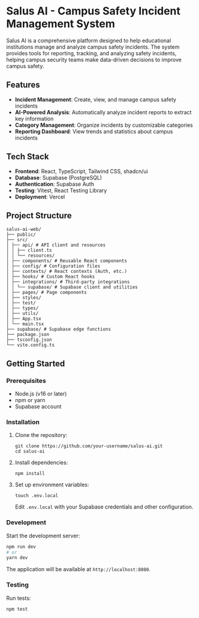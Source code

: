# Salus AI - Campus Safety Incident Management System

Salus AI is a comprehensive platform designed to help educational institutions manage and analyze campus safety incidents. The system provides tools for reporting, tracking, and analyzing safety incidents, helping campus security teams make data-driven decisions to improve campus safety.

## Features

- **Incident Management**: Create, view, and manage campus safety incidents
- **AI-Powered Analysis**: Automatically analyze incident reports to extract key information
- **Category Management**: Organize incidents by customizable categories
- **Reporting Dashboard**: View trends and statistics about campus incidents

## Tech Stack

- **Frontend**: React, TypeScript, Tailwind CSS, shadcn/ui
- **Database**: Supabase (PostgreSQL)
- **Authentication**: Supabase Auth
- **Testing**: Vitest, React Testing Library
- **Deployment**: Vercel

## Project Structure

```
salus-ai-web/
├── public/
├── src/
│ ├── api/ # API client and resources
│ │ ├── client.ts
│ │ └── resources/
│ ├── components/ # Reusable React components
│ ├── config/ # Configuration files
│ ├── contexts/ # React contexts (Auth, etc.)
│ ├── hooks/ # Custom React hooks
│ ├── integrations/ # Third-party integrations
│ │ └── supabase/ # Supabase client and utilities
│ ├── pages/ # Page components
│ ├── styles/
│ ├── test/
│ ├── types/
│ ├── utils/
│ ├── App.tsx
│ └── main.tsx
├── supabase/ # Supabase edge functions
├── package.json
├── tsconfig.json
└── vite.config.ts
```

## Getting Started

### Prerequisites

- Node.js (v16 or later)
- npm or yarn
- Supabase account

### Installation

1. Clone the repository:
   ```
   git clone https://github.com/your-username/salus-ai.git
   cd salus-ai
   ```

2. Install dependencies:
   ```
   npm install
   ```

3. Set up environment variables:
   ```
   touch .env.local
   ```
   
   Edit `.env.local` with your Supabase credentials and other configuration.

### Development

Start the development server:

```sh
npm run dev
# or
yarn dev
```

The application will be available at `http://localhost:8080`.

### Testing

Run tests:

```sh
npm test
```
